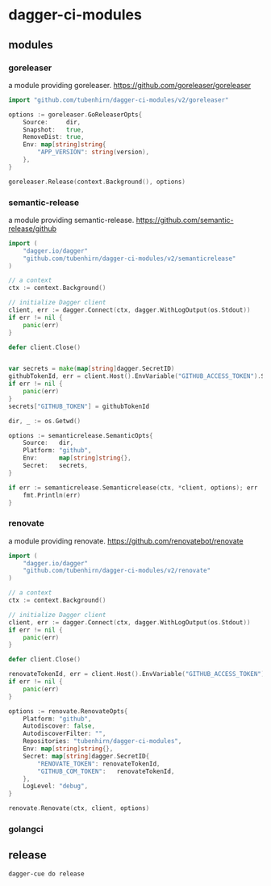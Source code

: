# dagger-ci-modules

## modules

### goreleaser

a module providing goreleaser. https://github.com/goreleaser/goreleaser

```go
import "github.com/tubenhirn/dagger-ci-modules/v2/goreleaser"

options := goreleaser.GoReleaserOpts{
    Source:     dir,
    Snapshot:   true,
    RemoveDist: true,
    Env: map[string]string{
        "APP_VERSION": string(version),
    },
}

goreleaser.Release(context.Background(), options)
```

### semantic-release

a module providing semantic-release. https://github.com/semantic-release/github

```go
import (
    "dagger.io/dagger"
    "github.com/tubenhirn/dagger-ci-modules/v2/semanticrelease"
)

// a context
ctx := context.Background()

// initialize Dagger client
client, err := dagger.Connect(ctx, dagger.WithLogOutput(os.Stdout))
if err != nil {
    panic(err)
}

defer client.Close()


var secrets = make(map[string]dagger.SecretID)
githubTokenId, err = client.Host().EnvVariable("GITHUB_ACCESS_TOKEN").Secret().ID(ctx)
if err != nil {
    panic(err)
}
secrets["GITHUB_TOKEN"] = githubTokenId

dir, _ := os.Getwd()

options := semanticrelease.SemanticOpts{
    Source:   dir,
    Platform: "github",
    Env:      map[string]string{},
    Secret:   secrets,
}

if err := semanticrelease.Semanticrelease(ctx, *client, options); err != nil {
    fmt.Println(err)
}
```

### renovate

a module providing renovate. https://github.com/renovatebot/renovate

```go
import (
    "dagger.io/dagger"
    "github.com/tubenhirn/dagger-ci-modules/v2/renovate"
)

// a context
ctx := context.Background()

// initialize Dagger client
client, err := dagger.Connect(ctx, dagger.WithLogOutput(os.Stdout))
if err != nil {
    panic(err)
}

defer client.Close()

renovateTokenId, err = client.Host().EnvVariable("GITHUB_ACCESS_TOKEN").Secret().ID(ctx)
if err != nil {
    panic(err)
}

options := renovate.RenovateOpts{
    Platform: "github",
    Autodiscover: false,
    AutodiscoverFilter: "",
    Repositories: "tubenhirn/dagger-ci-modules",
    Env: map[string]string{},
    Secret: map[string]dagger.SecretID{
        "RENOVATE_TOKEN": renovateTokenId,
        "GITHUB_COM_TOKEN":   renovateTokenId,
    },
    LogLevel: "debug",
}

renovate.Renovate(ctx, client, options)
```

### golangci

## release

```shell
dagger-cue do release
```
